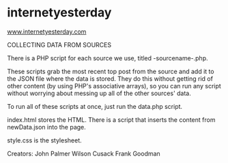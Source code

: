 internetyesterday
=================

www.internetyesterday.com


COLLECTING DATA FROM SOURCES

There is a PHP script for each source we use, titled -sourcename-.php.

These scripts grab the most recent top post from the source and add it to the JSON file where the data is stored.  They do this
without getting rid of other content (by using PHP's associative arrays), so you can run any script without worrying about messing
up all of the other sources' data.

To run all of these scripts at once, just run the data.php script.


index.html stores the HTML.  There is a script that inserts the content from newData.json into the page.

style.css is the stylesheet.



Creators:
John Palmer
Wilson Cusack
Frank Goodman

